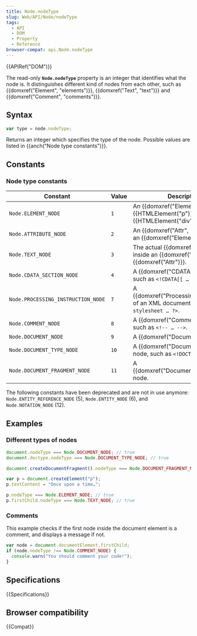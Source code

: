 ```yaml
---
title: Node.nodeType
slug: Web/API/Node/nodeType
tags:
  - API
  - DOM
  - Property
  - Reference
browser-compat: api.Node.nodeType
---
```

{{APIRef("DOM")}}

The read-only **`Node.nodeType`**
property is an integer that identifies what the node is. It distinguishes different
kind of nodes from each other, such as {{domxref("Element", "elements")}},
{{domxref("Text", "text")}} and {{domxref("Comment", "comments")}}.

## Syntax

```js
var type = node.nodeType;
```

Returns an integer which specifies the type of the node. Possible values are listed in
{{anch("Node type constants")}}.

## Constants

### Node type constants

| Constant                           | Value | Description                                                                                             |
| ---------------------------------- | ----- | ------------------------------------------------------------------------------------------------------- |
| `Node.ELEMENT_NODE`                | `1`   | An {{domxref("Element")}} node like {{HTMLElement("p")}} or {{HTMLElement("div")}}. |
| `Node.ATTRIBUTE_NODE`              | `2`   | An {{domxref("Attr", "Attribute")}} of an {{domxref("Element")}}.                     |
| `Node.TEXT_NODE`                   | `3`   | The actual {{domxref("Text")}} inside an {{domxref("Element")}} or {{domxref("Attr")}}. |
| `Node.CDATA_SECTION_NODE`          | `4`   | A {{domxref("CDATASection")}}, such as `<!CDATA[[ … ]]>`.                                      |
| `Node.PROCESSING_INSTRUCTION_NODE` | `7`   | A {{domxref("ProcessingInstruction")}} of an XML document, such as `<?xml-stylesheet … ?>`. |
| `Node.COMMENT_NODE`                | `8`   | A {{domxref("Comment")}} node, such as `<!-- … -->`.                                              |
| `Node.DOCUMENT_NODE`               | `9`   | A {{domxref("Document")}} node.                                                                |
| `Node.DOCUMENT_TYPE_NODE`          | `10`  | A {{domxref("DocumentType")}} node, such as `<!DOCTYPE html>`.                                 |
| `Node.DOCUMENT_FRAGMENT_NODE`      | `11`  | A {{domxref("DocumentFragment")}} node.                                                        |

The following constants have been deprecated and are not in use anymore: `Node.ENTITY_REFERENCE_NODE` (5),
`Node.ENTITY_NODE` (6), and `Node.NOTATION_NODE` (12).

## Examples

### Different types of nodes

```js
document.nodeType === Node.DOCUMENT_NODE; // true
document.doctype.nodeType === Node.DOCUMENT_TYPE_NODE; // true

document.createDocumentFragment().nodeType === Node.DOCUMENT_FRAGMENT_NODE; // true

var p = document.createElement("p");
p.textContent = "Once upon a time…";

p.nodeType === Node.ELEMENT_NODE; // true
p.firstChild.nodeType === Node.TEXT_NODE; // true
```

### Comments

This example checks if the first node inside the document element is a comment, and
displays a message if not.

```js
var node = document.documentElement.firstChild;
if (node.nodeType !== Node.COMMENT_NODE) {
  console.warn("You should comment your code!");
}
```

## Specifications

{{Specifications}}

## Browser compatibility

{{Compat}}
